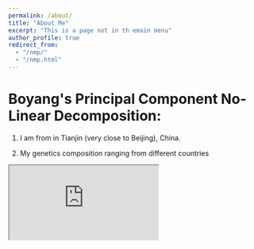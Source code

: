 ```yaml
---
permalink: /about/
title: "About Me"
excerpt: "This is a page not in th emain menu"
author_profile: true
redirect_from: 
  - "/nmp/"
  - "/nmp.html"
---
```


Boyang's Principal Component No-Linear Decomposition:
======
1. I am from in Tianjin (very close to Beijing), China.


2. My genetics composition ranging from different countries

<!DOCTYPE html>
<html>
<body>
<iframe title="Genetics Composition" src="https://you.23andme.com/published/reports/1abd3b10b8134130a349dd11afaa785f/?share_id=8fe9606c0f4d4947"></iframe>
</body>
</html>

